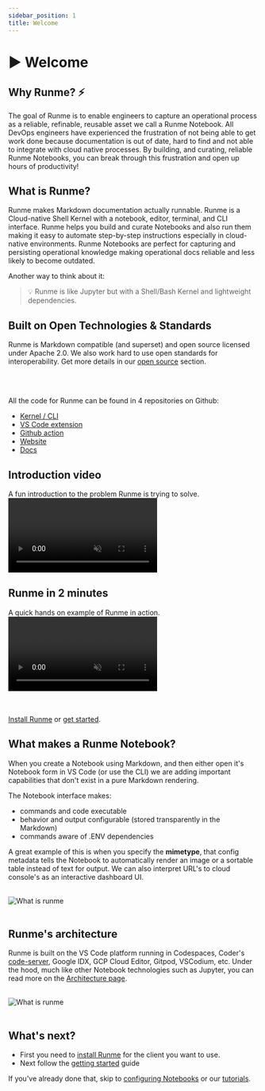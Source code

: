 ```yaml
---
sidebar_position: 1
title: Welcome
---
```


# **▶ Welcome**

## **Why Runme? ⚡️**

The goal of Runme is to enable engineers to capture an operational process as a reliable, refinable, reusable asset we call a Runme Notebook. All DevOps engineers have experienced the frustration of not being able to get work done because documentation is out of date, hard to find and not able to integrate with cloud native processes. By building, and curating, reliable Runme Notebooks, you can break through this frustration and open up hours of productivity!

## **What is Runme?**

Runme makes Markdown documentation actually runnable. Runme is a Cloud-native Shell Kernel with a notebook, editor, terminal, and CLI interface. Runme helps you build and curate Notebooks and also run them making it easy to automate step-by-step instructions especially in cloud-native environments. Runme Notebooks are perfect for capturing and persisting operational knowledge making operational docs reliable and less likely to become outdated.

Another way to think about it:

> 💡 Runme is like Jupyter but with a Shell/Bash Kernel and lightweight dependencies.

## **Built on Open Technologies & Standards**

Runme is Markdown compatible (and superset) and open source licensed under Apache 2.0. We also work hard to use open standards for interoperability. Get more details in our [open source](/resources/open-source) section.

<RunmeStars /><br /><br />

All the code for Runme can be found in 4 repositories on Github:

- [Kernel / CLI](https://github.com/stateful/runme)
- [VS Code extension](https://github.com/stateful/vscode-runme)
- [Github action](https://github.com/stateful/runme-action)
- [Website](https://github.com/stateful/runme.dev)
- [Docs](https://github.com/stateful/docs.runme.dev)

## **Introduction video**

A fun introduction to the problem Runme is trying to solve.
<video autoPlay loop muted playsInline controls>

  <source src="https://runme.dev/videos/hero.mp4" type="video/mp4" />
  <source src="https://runme.dev/videos/hero.webm" type="video/webm" />
</video>

## **Runme in 2 minutes**

A quick hands on example of Runme in action.
<video autoPlay loop muted playsInline controls>

  <source src="https://runme.dev/videos/runme-hello-world.mp4" type="video/mp4" />
</video>

<br /><br />
<Infobox type="sidenote" title="Jump forward">
[Install Runme](https://docs.runme.dev/installation) or [get started](https://docs.runme.dev/get-started).
</Infobox>

## **What makes a Runme Notebook?**

When you create a Notebook using Markdown, and then either open it's Notebook form in VS Code (or use the CLI) we are adding important capabilities that don't exist in a pure Markdown rendering.

The Notebook interface makes:

- commands and code executable
- behavior and output configurable (stored transparently in the Markdown)
- commands aware of .ENV dependencies

A great example of this is when you specify the **mimetype**, that config metadata tells the Notebook to automatically render an image or a sortable table instead of text for output. We can also interpret URL's to cloud console's as an interactive dashboard UI.

<br />
<img src="/img/notebook-components.png" style={{width: "80%", display: "inline"}} alt="What is runme"/>
<br /><br />

## Runme's architecture

Runme is built on the VS Code platform running in Codespaces, Coder's [code-server](https://github.com/coder/code-server), Google IDX, GCP Cloud Editor, Gitpod, VSCodium, etc. Under the hood, much like other Notebook technologies such as Jupyter, you can read more on the [Architecture page](/architecture).

<br />
<img src="/img/venn.png" style={{width: "60%", display: "inline"}} alt="What is runme"/>
<br /><br />

## **What's next?**

- First you need to [install Runme](/installation) for the client you want to use.
- Next follow the [getting started](/getting-started) guide

If you've already done that, skip to [configuring Notebooks](/configuration) or our [tutorials](/tutorials).
